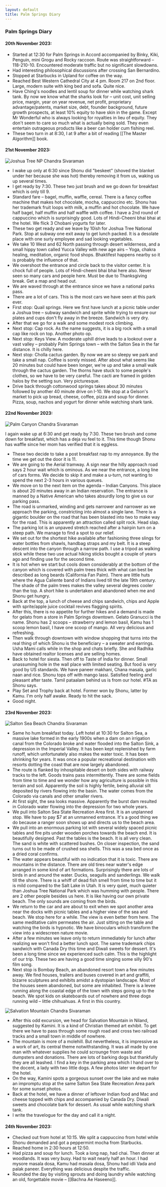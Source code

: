 ```yaml
---
layout: default
title: Palm Springs Diary
---
```


### Palm Springs Diary



#### 20th November 2023:

- Started at 12:30 for Palm Springs in Accord accompanied by Binky, Kiki, Penguin, mini Grogu and Rocky raccoon. Route was straightforward –118-210-10. Encountered moderate traffic but no significant slowdowns. 
- Had interesting philosophical discussions after crossing San Bernardino. 
- Stopped at Starbucks in Upland for coffee on the way. 
- Reached Best Western Cathedral City at 4 pm. Room 217 on 2nd floor. Large, modern suite with king bed and sofa. Quite nice. 
- Have Ching's noodles and lentil soup for dinner while watching shark tank. By now we know what the sharks look for – unit cost, unit selling price, margin, year on year revenue, net profit, proprietary advantage/patents, market size, debt, founder background, future growth prospects, at least 10% equity to have skin in the game. Except Mr Wonderful who is always looking for royalties in lieu of equity. They don't seem to care so much what is actually being sold. They even entertain outrageous products like a beer can holder cum fishing reel. 
- These two turn in at 8:30, I at 9 after a bit of reading [[The Master Algorithm]] book. 

#### 21st November 2023:

![Joshua Tree NP](../../../img/joshua-tree-np.jpg)
<span class="credit">Chandra Sivaraman</span>

- I wake up only at 6:30 since Shonu did "beskeet" (shoved the blanket under her because she was hot) thereby removing it from us, waking us up several times. 
- I get ready by 7:30. These two just brush and we go down for breakfast which is only till 9.
- Standard fare – bagel, muffin, waffle, cereal. There is a fancy coffee machine that makes hot chocolate, mocha, cappuccino etc. Shonu has her trademark fruit loops with milk, a muffin and hot chocolate. We have half bagel, half muffin and half waffle with coffee. I have a 2nd round of cappuccino which is surprisingly good. Lots of Hindi-Cheeni bhai bhai at the hotel. We flick 3 Chobani yogurts for later. 
- These two get ready and we leave by 10ish for Joshua Tree National Park. Stop at subway one exit away to get lunch packed. It is a desolate place with one surly employee and sad looking vegetables. 
- We take 10 West and 62 North passing through desert wilderness, and a small hippy town called Yucca Valley with new age airs – Yoga, chakra healing, meditation, organic food shops. Bhaktifest happens nearby so it is probably the influence of that. 
- We overshoot the entrance and circle back to the visitor center. It is chock full of people. Lots of Hindi-cheeni bhai bhai here also. Never seen so many cars and people here. Must be due to Thanksgiving break. Get a map and head out. 
- We are waved through at the entrance since we have a national parks pass. 
- There are a lot of cars. This is the most cars we have seen at this park ever. 
- First stop: Quail springs. Here we first have lunch at a picnic table under a Joshua tree – subway sandwich and sprite while trying to ensure our plates and cups don't fly away in the breeze. Sandwich is very dry. 
- After that we go for a walk and some modest rock climbing. 
- Next stop: Cap rock. As the name suggests, it is a big rock with a small cap like rock on top. Another photo op. 
- Next stop: Keys View. A moderate uphill drive leads to a lookout over a vast valley – probably Palm Springs town – with the Salton Sea in the far distance. It is chilly here. 
- Next stop: Cholla cactus garden. By now we are so sleepy we park and take a small nap. Coffee is sorely missed. After about what seems like 20 minutes but could have been longer, we're up and take a small walk through the cactus garden. The thorns have stuck to some people's clothes, so we have to be very careful. The cacti are framed in golden halos by the setting sun. Very picturesque. 
- Drive back through cottonwood springs takes about 30 minutes followed by another 40 minute drive on I-10. We stop at a Gelson's market to pick up bread, cheese, coffee, pizza and soup for dinner. Pizza, soup, nachos and yogurt for dinner while watching shark tank. 

#### 22nd November 2023:

![Palm Canyon](../../../img/palm-canyon.jpg)
<span class="credit">Chandra Sivaraman</span>

I again wake up at 6:30 and get ready by 7:30. These two brush and come down for breakfast, which has a deja vu feel to it. This time though Shonu has waffle since her mom has verified that it is eggless. 
- These two decide to take a post breakfast nap to my annoyance. By the time we get out the door it is 11. 
- We are going to the Aerial tramway. A sign near the hilly approach road says 2 hour wait which is ominous. As we near the entrance, a long line of cars forms. We decide to skip it and make a u-turn, not wanting to spend the next 2-3 hours in various queues. 
- We move on to the next item on the agenda – Indian Canyons. This place is about 20 minutes away in an Indian reservation. The entrance is manned by a Native American who takes absurdly long to give us our parking pass. 
- The road is unmarked, winding and gets narrower and narrower as we approach the parking, constricting into almost a single lane. There is a gigantic boulder on the road that has been blasted into two to make way for the road. This is apparently an attraction called split rock. Head slap. 
- The parking lot is an unpaved stretch reached after a hairpin turn on a steep path. We manage to find a spot to our relief. 
- We set out for the shortest hike available after fashioning three slings for water bottles from shawls, handbag straps and my belt. It is a steep descent into the canyon through a narrow path. I use a tripod as walking stick while these two use actual hiking sticks bought a couple of years ago and finding use for the second time. 
- It is hot when we start but cools down considerably at the bottom of the canyon which is covered with palm trees thick with what can best be described as long beards (California Fan Palm). There are little huts where the Agua Caliente band of Indians lived till the late 19th century. The shade of the palm trees makes the valley several degrees cooler than the top. A short hike is undertaken and abandoned when me and Shonu get hungry. 
- Back at the top, a lunch of cheese and chips sandwich, chips and Apple with sprite/apple juice cocktail revives flagging spirits. 
- After this, there is no appetite for further hikes and a demand is made for gelato from a store in Palm Springs downtown. Gelato Granucci is the name. Shonu has 2 scoops – strawberry and lemon basil, Kamu has 1 scoop lemon basil, I have one scoop of mango. All very delicious and refreshing. 
- Then walk through downtown with window shopping that turns into the real thing of which Shonu is the beneficiary – a sweater and earrings. Usha Mami calls while in the shop and chats briefly. She and Radhika have obtained realtor licenses and are selling homes. 
- Back to hotel for siesta. Then off to Taste of India for dinner. Small unassuming hole in the wall place with limited seating. But food is very good by US standards. We have paneer makhani, Chana masala, garlic naan and rice. Shonu tops off with mango lassi. Satisfied feeling and pleasant after taste. Tamil pataalam behind us is from our hotel. #TA as Shonu says. 
- Play Set and Trophy back at hotel. Former won by Shonu, latter by Kamu. I'm only half awake. Ready to hit the sack. 
- Good night. 

#### 23rd November 2023:

![Salton Sea Beach](../../../img/salton-sea-beach.jpg)
<span class="credit">Chandra Sivaraman</span>

- Same ho hum breakfast today. Left hotel at 10:30 for Salton Sea, a massive lake formed in the early 1900s when a dam on an irrigation canal from the Colorado broke and water flooded into the Salton Sink, a depression in the Imperial Valley. It has been kept replenished by farm runoff, which unfortunately also makes the water toxic. It has been shrinking for years. It was once a popular recreational destination with resorts dotting the coast that are now largely abandoned. 
- The route is flanked by inhospitable desert on both sides with railway tracks to the left. Goods trains pass intermittently. There are some fields from time to time and we wonder how any agriculture is possible in this terrain and soil. Apparently the soil is highly fertile, being alluvial silt deposited by rivers flowing into the basin. The water comes from the Colorado via canals and other smaller rivers. 
- At first sight, the sea looks massive. Apparently the burst dam resulted in Colorado water flowing into the depression for two whole years. 
- We pull into Salton Sea State Recreation Area first. It is an unplanned stop. We have to pay $7 at an unmanned entrance. It's a good thing we do because a ranger soon shows up and directs us to the beach area. 
- We pull into an enormous parking lot with several widely spaced picnic tables and fire pits under wooden porches towards the beach end. It is beautifully designed. Past the tables is the beach. It is all very clean. The sand is white with scattered bushes. On closer inspection, the sand turns out to be made of crushed sea shells. This was a sea bed once as a dried coral confirms. 
- The water appears beautiful with no indication that it is toxic. There are mountains in the distance. There are old tires near water's edge arranged in some kind of art formations. Surprisingly there are lots of birds in and around the water. Ducks, seagulls and sanderlings. We walk till the shore. There is a whiff of dead fish smell from time to time but it is mild compared to the Salt Lake in Utah. It is very quiet, much quieter than Joshua Tree National Park which was humming with people. There are 2 other people besides us here. It is like having our own private beach. The only sounds are coming from the birds. 
- We return to the car and are about to exit when we spot another area near the docks with picnic tables and a higher view of the sea and beach. We stop here for a while. The view is even better from here. The same meditative calm permeates the air. Just sitting on the table and watching the birds is hypnotic. We have binoculars which transform the view into a widescreen nature movie. 
- After a few minutes we leave only to return immediately for lunch after realizing we won't find a better lunch spot. The same trademark chips sandwich with Canada Dry this time and Diwali sweets for dessert. It's been a long time since we experienced such calm. This is the highlight of our trip. These two are having a good time singing some silly 90's film song. 
- Next stop is Bombay Beach, an abandoned resort town a few minutes away. We find houses, trailers and buses covered in art and graffiti, bizarre sculptures and exhibits amidst a dystopian landscape. Most of the houses seem abandoned, but some are inhabited. There is a levee running along the coastal edge of the town with steps going up to the beach. We spot kids on skateboards out of nowhere and three dogs running wild – little chihuahuas. A first in this country. 

![Salvation Mountain](../../../img/salvation-mountain.jpg)
<span class="credit">Chandra Sivaraman</span>

- After this odd excursion, we head for Salvation Mountain in Niland, suggested by Kamini. It is a kind of Christian themed art exhibit. To get there we have to pass through some rough road and cross two railroad tracks and a small town in middle of nowhere. 
- The mountain is more of a molehill. But nevertheless, it is impressive as a work of art, its central theme notwithstanding. It was all made by one man with whatever supplies he could scrounge from waste and dumpsters and donations. There are lots of barking dogs but thankfully they are all leashed. I find a key in the parking area which I hand over to the docent, a lady with two little dogs. A few photos later we depart for the hotel. 
- On the way, Kamini spots a gorgeous sunset over the lake and we make an impromptu stop at the same Salton Sea State Recreation Area park for some sunset photos. 
- Back at the hotel, we have a dinner of leftover Indian food and Mac and cheese topped with chips and accompanied by Canada Dry. Diwali sweets and chocolate bark for dessert. As usual while watching shark tank. 
- I write the travelogue for the day and call it a night. 

#### 24th November 2023:

- Checked out from hotel at 10:15. We split a cappuccino from hotel while Shonu demanded and got a peppermint mocha from Starbucks. 
- Reached home in 2:30 hours at 12:50. 
- Had pizza and soup for lunch. Took a long nap, had chai. Then dinner at woodlands. It was very busy. Had to wait nearly half an hour. I had mysore masala dosa, Kamu had masala dosa, Shonu had idli Vada and palak paneer. Everything was delicious despite the traffic. 
- Rounded the day by visiting sprouts and doing laundry while watching an old, forgettable movie – [[Bachna Ae Haseeno]].